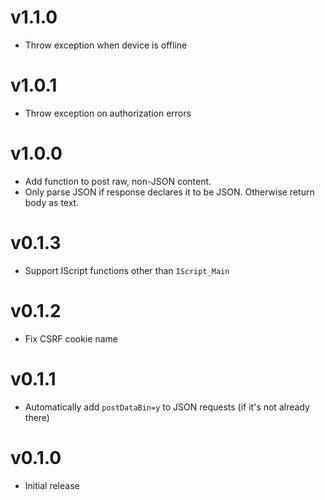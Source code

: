 # v1.1.0
* Throw exception when device is offline

# v1.0.1
* Throw exception on authorization errors

# v1.0.0
* Add function to post raw, non-JSON content.
* Only parse JSON if response declares it to be JSON. Otherwise return body as
  text.

# v0.1.3
* Support IScript functions other than `IScript_Main`

# v0.1.2
* Fix CSRF cookie name

# v0.1.1
* Automatically add `postDataBin=y` to JSON requests (if it's not already there)

# v0.1.0
* Initial release
